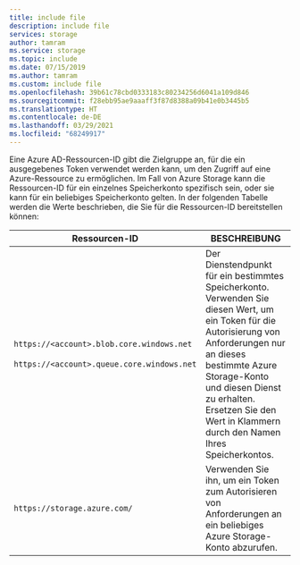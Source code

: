 ```yaml
---
title: include file
description: include file
services: storage
author: tamram
ms.service: storage
ms.topic: include
ms.date: 07/15/2019
ms.author: tamram
ms.custom: include file
ms.openlocfilehash: 39b61c78cbd0333183c80234256d6041a109d846
ms.sourcegitcommit: f28ebb95ae9aaaff3f87d8388a09b41e0b3445b5
ms.translationtype: HT
ms.contentlocale: de-DE
ms.lasthandoff: 03/29/2021
ms.locfileid: "68249917"
---
```

Eine Azure AD-Ressourcen-ID gibt die Zielgruppe an, für die ein ausgegebenes Token verwendet werden kann, um den Zugriff auf eine Azure-Ressource zu ermöglichen. Im Fall von Azure Storage kann die Ressourcen-ID für ein einzelnes Speicherkonto spezifisch sein, oder sie kann für ein beliebiges Speicherkonto gelten. In der folgenden Tabelle werden die Werte beschrieben, die Sie für die Ressourcen-ID bereitstellen können:

|Ressourcen-ID  |BESCHREIBUNG  |
|---------|---------|
|`https://<account>.blob.core.windows.net` <br /><br /> `https://<account>.queue.core.windows.net`    | Der Dienstendpunkt für ein bestimmtes Speicherkonto. Verwenden Sie diesen Wert, um ein Token für die Autorisierung von Anforderungen nur an dieses bestimmte Azure Storage-Konto und diesen Dienst zu erhalten. Ersetzen Sie den Wert in Klammern durch den Namen Ihres Speicherkontos.      |
|`https://storage.azure.com/`     | Verwenden Sie ihn, um ein Token zum Autorisieren von Anforderungen an ein beliebiges Azure Storage-Konto abzurufen.        |
